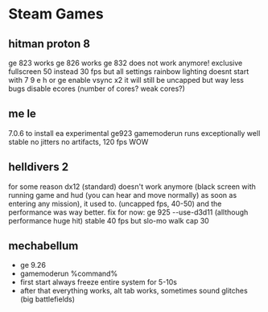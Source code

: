 # Steam Games

## hitman proton 8
ge 823 works
ge 826 works
ge 832 does not work anymore!
exclusive fullscreen 50 instead 30 fps
but all settings rainbow lighting
doesnt start with 7 9 e h or ge
enable vsync x2 it will still be uncapped but way less bugs
disable ecores (number of cores? weak cores?)

## me le
7.0.6 to install ea
experimental
ge923
gamemoderun
runs exceptionally well stable no jitters no artifacts, 120 fps WOW

## helldivers 2
for some reason dx12 (standard) doesn't work anymore (black screen with running game and hud (you can hear and move normally) as soon as entering any mission), it used to. (uncapped fps, 40-50) and the performance was way better.
fix for now: ge 925
--use-d3d11 (allthough performance huge hit)
stable 40 fps but slo-mo walk
cap 30

## mechabellum
- ge 9.26
- gamemoderun %command%
- first start always freeze entire system for 5-10s
- after that everything works, alt tab works, sometimes sound glitches (big battlefields)
